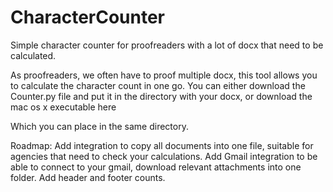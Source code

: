 # CharacterCounter
Simple character counter for proofreaders with a lot of docx that need to be calculated.


As proofreaders, we often have to proof multiple docx, this tool allows you to calculate the character count in one go.
You can either download the Counter.py file and put it in the directory with your docx, or download the mac os x executable here

Which you can place in the same directory.

Roadmap:
Add integration to copy all documents into one file, suitable for agencies that need to check your calculations. 
Add Gmail integration to be able to connect to your gmail, download relevant attachments into one folder. 
Add header and footer counts. 

